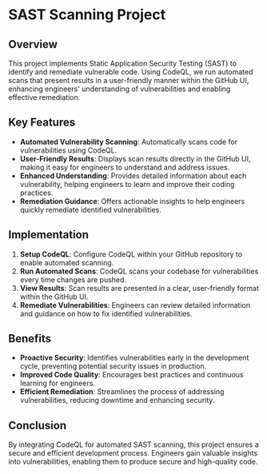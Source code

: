 # SAST Scanning Project

## Overview

This project implements Static Application Security Testing (SAST) to identify and remediate vulnerable code. Using CodeQL, we run automated scans that present results in a user-friendly manner within the GitHub UI, enhancing engineers' understanding of vulnerabilities and enabling effective remediation.

## Key Features

- **Automated Vulnerability Scanning**: Automatically scans code for vulnerabilities using CodeQL.
- **User-Friendly Results**: Displays scan results directly in the GitHub UI, making it easy for engineers to understand and address issues.
- **Enhanced Understanding**: Provides detailed information about each vulnerability, helping engineers to learn and improve their coding practices.
- **Remediation Guidance**: Offers actionable insights to help engineers quickly remediate identified vulnerabilities.

## Implementation

1. **Setup CodeQL**: Configure CodeQL within your GitHub repository to enable automated scanning.
2. **Run Automated Scans**: CodeQL scans your codebase for vulnerabilities every time changes are pushed.
3. **View Results**: Scan results are presented in a clear, user-friendly format within the GitHub UI.
4. **Remediate Vulnerabilities**: Engineers can review detailed information and guidance on how to fix identified vulnerabilities.

## Benefits

- **Proactive Security**: Identifies vulnerabilities early in the development cycle, preventing potential security issues in production.
- **Improved Code Quality**: Encourages best practices and continuous learning for engineers.
- **Efficient Remediation**: Streamlines the process of addressing vulnerabilities, reducing downtime and enhancing security.

## Conclusion

By integrating CodeQL for automated SAST scanning, this project ensures a secure and efficient development process. Engineers gain valuable insights into vulnerabilities, enabling them to produce secure and high-quality code.

